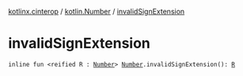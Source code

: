 [kotlinx.cinterop](../index.md) / [kotlin.Number](index.md) / [invalidSignExtension](./invalid-sign-extension.md)

# invalidSignExtension

`inline fun <reified R : `[`Number`](https://kotlinlang.org/api/latest/jvm/stdlib/kotlin/-number/index.html)`> `[`Number`](https://kotlinlang.org/api/latest/jvm/stdlib/kotlin/-number/index.html)`.invalidSignExtension(): `[`R`](invalid-sign-extension.md#R)